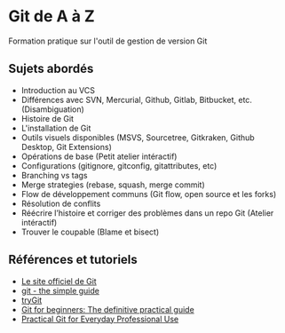 # Git de A à Z

Formation pratique sur l'outil de gestion de version Git

## Sujets abordés

- Introduction au VCS
- Différences avec SVN, Mercurial, Github, Gitlab, Bitbucket, etc. (Disambiguation)
- Histoire de Git
- L'installation de Git
- Outils visuels disponibles (MSVS, Sourcetree, Gitkraken, Github Desktop, Git Extensions)
- Opérations de base (Petit atelier intéractif)
- Configurations (gitignore, gitconfig, gitattributes, etc)
- Branching vs tags
- Merge strategies (rebase, squash, merge commit)
- Flow de développement communs (Git flow, open source et les forks)
- Résolution de conflits
- Réécrire l’histoire et corriger des problèmes dans un repo Git (Atelier intéractif)
- Trouver le coupable (Blame et bisect)

## Références et tutoriels

- [Le site officiel de Git](https://git-scm.com/)
- [git - the simple guide](http://rogerdudler.github.io/git-guide/)
- [tryGit](https://try.github.io/)
- [Git for beginners: The definitive practical guide](https://stackoverflow.com/q/315911/1218980)
- [Practical Git for Everyday Professional Use](https://egghead.io/courses/practical-git-for-everyday-professional-use)
